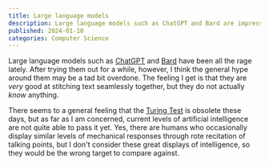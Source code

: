 ```yaml
---
title: Large language models
description: Large language models such as ChatGPT and Bard are impressive, but I think they are overrated a bit too much.
published: 2024-01-10
categories: Computer Science
---
```


Large language models such as [ChatGPT] and [Bard] have been all the rage lately.
After trying them out for a while, however,
I think the general hype around them may be a tad bit overdone.
The feeling I get is that they are _very_ good at stitching text seamlessly together,
but they do not actually _know_ anything.

<!--more-->

<!-- Describe specifics on how it appears not to know things. -->

There seems to a general feeling that the [Turing Test] is obsolete these days,
but as far as I am concerned, current levels of artificial intelligence
are not quite able to pass it yet.
Yes, there are humans who occasionally display similar levels of mechanical responses
through rote recitation of talking points, but I don't consider these
great displays of intelligence, so they would be the wrong target to compare against.

<!-- Discuss what might be implied by how machine learning works. -->

[Bard]: https://bard.google.com/
[ChatGPT]: https://chat.openai.com/
[Turing Test]: https://plato.stanford.edu/entries/turing-test/
